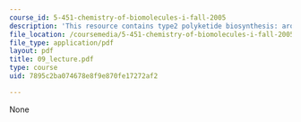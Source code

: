 ```yaml
---
course_id: 5-451-chemistry-of-biomolecules-i-fall-2005
description: 'This resource contains type2 polyketide biosynthesis: aromatic polyketides.'
file_location: /coursemedia/5-451-chemistry-of-biomolecules-i-fall-2005/7895c2ba074678e8f9e870fe17272af2_09_lecture.pdf
file_type: application/pdf
layout: pdf
title: 09_lecture.pdf
type: course
uid: 7895c2ba074678e8f9e870fe17272af2

---
```

None
